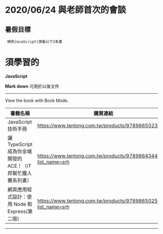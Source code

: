# 2020/06/24 與老師首次的會談
## 暑假目標
     精熟JavaScript(請看以下3本書

# 須學習的
**JavaScript**

**Mark down** 
可用於以後文件

---
View the book with <i class="fa fa-book fa-fw"></i> Book Mode.

書籍名稱 | 購買連結 |
-------- | -------- |
JavaScript 技術手冊     | https://www.tenlong.com.tw/products/9789865023188     |
讓 TypeScript 成為你全端開發的 ACE！（iT邦幫忙鐵人賽系列書）     | https://www.tenlong.com.tw/products/9789864344895?list_name=srh    |
網頁應用程式設計：使用 Node 和 Express(第二版)     | https://www.tenlong.com.tw/products/9789865025311?list_name=srh    |

---
